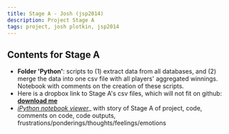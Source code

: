 ```yaml
---
title: Stage A - Josh (jsp2014)
description: Project Stage A
tags: project, josh plotkin, jsp2014
---
```


## Contents for Stage A

* __Folder 'Python'__: scripts to (1) extract data from all databases, and (2) merge the data into one csv file with all players' aggregated winnings. Notebook with comments on the creation of these scripts.
*  Here is a dropbox link to Stage A's csv files, which will not fit on github: __[download me](https://www.dropbox.com/sh/inl7pz9c0p8mlt5/8V06gsvewk)__
* _[iPython notebook viewer](http://nbviewer.ipython.org/github/joshplotkin/edav/blob/gh-pages/projects/jsp2014/StageA/PYTHON/StageA.ipynb?create=1)__ with story of Stage A of project, code, comments on code, code outputs, frustrations/ponderings/thoughts/feelings/emotions
